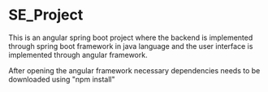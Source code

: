 # SE_Project

This is an angular spring boot project where the backend is implemented through spring boot framework in java language and the user interface is implemented through angular framework.

After opening the angular framework necessary dependencies needs to be downloaded using "npm install"
